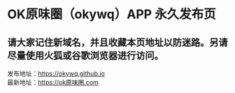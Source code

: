 # OK原味圈（okywq）APP 永久发布页  
## 请大家记住新域名，并且收藏本页地址以防迷路。另请尽量使用火狐或谷歌浏览器进行访问。  
发布地址：https://okywq.github.io  
最新地址：https://ok原味圈.com
